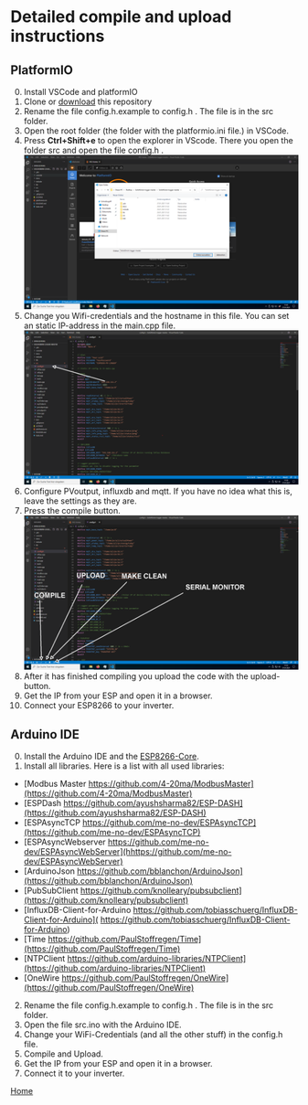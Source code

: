 # Detailed compile and upload instructions

## PlatformIO
0. Install VSCode and platformIO
1. Clone or [download](https://github.com/10k-resistor/Solis4Gmini-logger/archive/master.zip) this repository
2. Rename the file config.h.example to config.h . The file is in the src folder.
3. Open the root folder (the folder with the platformio.ini file.) in VSCode.
4. Press **Ctrl+Shift+e** to open the explorer in VScode. There you open the folder src and open the file config.h . ![Picture 1](img/3.png)
5. Change you Wifi-credentials and the hostname in this file. You can set an static IP-address in the main.cpp file. ![Picture 2](img/4.png)
6. Configure PVoutput, influxdb and mqtt. If you have no idea what this is, leave the settings as they are.
7. Press the compile button. ![Picture 3](img/7.png)
8. After it has finished compiling you upload the code with the upload-button.
9. Get the IP from your ESP and open it in a browser.
10. Connect your ESP8266 to your inverter.


## Arduino IDE
0. Install the Arduino IDE and the [ESP8266-Core](https://github.com/esp8266/Arduino#installing-with-boards-manager).
1. Install all libraries. Here is a list with all used libraries:
 * [Modbus Master https://github.com/4-20ma/ModbusMaster](https://github.com/4-20ma/ModbusMaster)
 * [ESPDash https://github.com/ayushsharma82/ESP-DASH](https://github.com/ayushsharma82/ESP-DASH)
 * [ESPAsyncTCP https://github.com/me-no-dev/ESPAsyncTCP](https://github.com/me-no-dev/ESPAsyncTCP)
 * [ESPAsyncWebserver https://github.com/me-no-dev/ESPAsyncWebServer](hhttps://github.com/me-no-dev/ESPAsyncWebServer)
 * [ArduinoJson  https://github.com/bblanchon/ArduinoJson](https://github.com/bblanchon/ArduinoJson)
 * [PubSubClient https://github.com/knolleary/pubsubclient](https://github.com/knolleary/pubsubclient)
 * [InfluxDB-Client-for-Arduino  https://github.com/tobiasschuerg/InfluxDB-Client-for-Arduino]( https://github.com/tobiasschuerg/InfluxDB-Client-for-Arduino)
 * [Time https://github.com/PaulStoffregen/Time](https://github.com/PaulStoffregen/Time)
 * [NTPClient https://github.com/arduino-libraries/NTPClient](https://github.com/arduino-libraries/NTPClient)
 * [OneWire https://github.com/PaulStoffregen/OneWire](https://github.com/PaulStoffregen/OneWire)
2. Rename the file config.h.example to config.h . The file is in the src folder.
3. Open the file src.ino with the Arduino IDE.
4. Change your WiFi-Credentials (and all the other stuff) in the config.h file.
5. Compile and Upload.
6. Get the IP from your ESP and open it in a browser.
7. Connect it to your inverter.


[Home](https://10k-resistor.github.io/Solis4Gmini-logger/)
